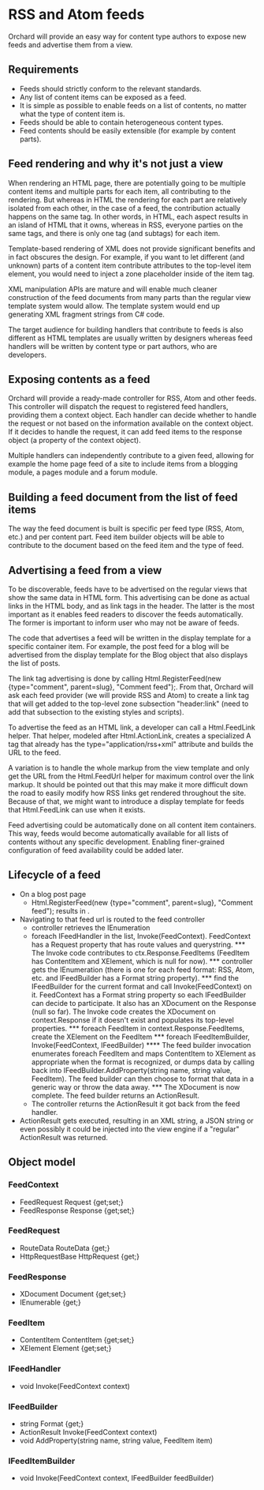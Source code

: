 RSS and Atom feeds
==================

Orchard will provide an easy way for content type authors to expose new feeds and advertise them from a view.


## Requirements

* Feeds should strictly conform to the relevant standards.
* Any list of content items can be exposed as a feed.
* It is simple as possible to enable feeds on a list of contents, no matter what the type of content item is.
* Feeds should be able to contain heterogeneous content types.
* Feed contents should be easily extensible (for example by content parts).

## Feed rendering and why it's not just a view

When rendering an HTML page, there are potentially going to be multiple content items and multiple parts for each item, all contributing to the rendering. But whereas in HTML the rendering for each part are relatively isolated from each other, in the case of a feed, the contribution actually happens on the same tag. In other words, in HTML, each aspect results in an island of HTML that it owns, whereas in RSS, everyone parties on the same tags, and there is only one tag (and subtags) for each item.

Template-based rendering of XML does not provide significant benefits and in fact obscures the design. For example, if you want to let different (and unknown) parts of a content item contribute attributes to the top-level item element, you would need to inject a zone placeholder inside of the item tag.

XML manipulation APIs are mature and will enable much cleaner construction of the feed documents from many parts than the regular view template system would allow. The template system would end up generating XML fragment strings from C# code.

The target audience for building handlers that contribute to feeds is also different as HTML templates are usually written by designers whereas feed handlers will be written by content type or part authors, who are developers.

## Exposing contents as a feed

Orchard will provide a ready-made controller for RSS, Atom and other feeds. This controller will dispatch the request to registered feed handlers, providing them a context object. Each handler can decide whether to handle the request or not based on the information available on the context object. If it decides to handle the request, it can add feed items to the response object (a property of the context object).

Multiple handlers can independently contribute to a given feed, allowing for example the home page feed of a site to include items from a blogging module, a pages module and a forum module.

## Building a feed document from the list of feed items

The way the feed document is built is specific per feed type (RSS, Atom, etc.) and per content part. Feed item builder objects will be able to contribute to the document based on the feed item and the type of feed.

## Advertising a feed from a view

To be discoverable, feeds have to be advertised on the regular views that show the same data in HTML form. This advertising can be done as actual links in the HTML body, and as link tags in the header. The latter is the most important as it enables feed readers to discover the feeds automatically. The former is important to inform user who may not be aware of feeds.

The code that advertises a feed will be written in the display template for a specific container item. For example, the post feed for a blog will be advertised from the display template for the Blog object that also displays the list of posts.

The link tag advertising is done by calling Html.RegisterFeed(new {type="comment", parent=slug}, "Comment feed");. From that, Orchard will ask each feed provider (we will provide RSS and Atom) to create a link tag that will get added to the top-level zone subsection "header:link" (need to add that subsection to the existing styles and scripts).

To advertise the feed as an HTML link, a developer can call a Html.FeedLink helper. That helper, modeled after Html.ActionLink, creates a specialized A tag that already has the type="application/rss+xml" attribute and builds the URL to the feed.

A variation is to handle the whole markup from the view template and only get the URL from the Html.FeedUrl helper for maximum control over the link markup. It should be pointed out that this may make it more difficult down the road to easily modify how RSS links get rendered throughout the site. Because of that, we might want to introduce a display template for feeds that Html.FeedLink can use when it exists.

Feed advertising could be automatically done on all content item containers. This way, feeds would become automatically available for all lists of contents without any specific development. Enabling finer-grained configuration of feed availability could be added later.

## Lifecycle of a feed

* On a blog post page
    * Html.RegisterFeed(new {type="comment", parent=slug}, "Comment feed"); results in <link rel=rss href="/myapp/rss?type=comment&parent=my\-first\-post"/>.
* Navigating to that feed url is routed to the feed controller
    * controller retrieves the IEnumeration<IFeedHandler>
    * foreach IFeedHandler in the list, Invoke(FeedContext). FeedContext has a Request property that has route values and querystring.
*** The Invoke code contributes to ctx.Response.FeedItems (FeedItem has ContentItem and XElement, which is null for now).
*** controller gets the IEnumeration<IFeedBuilder> (there is one for each feed format: RSS, Atom, etc. and IFeedBuilder has a Format string property).
*** find the IFeedBuilder for the current format and call Invoke(FeedContext) on it. FeedContext has a Format string property so each IFeedBuilder can decide to participate. It also has an XDocument on the Response (null so far). The Invoke code creates the XDocument on context.Response if it doesn't exist and populates its top-level properties.
*** foreach FeedItem in context.Response.FeedItems, create the XElement on the FeedItem
*** foreach IFeedItemBuilder, Invoke(FeedContext, IFeedBuilder)
**** The feed builder invocation enumerates foreach FeedItem and maps ContentItem to XElement as appropriate when the format is recognized, or dumps data by calling back into IFeedBuilder.AddProperty(string name, string value, FeedItem). The feed builder can then choose to format that data in a generic way or throw the data away.
*** The XDocument is now complete. The feed builder returns an ActionResult.
    * The controller returns the ActionResult it got back from the feed handler.
* ActionResult gets executed, resulting in an XML string, a JSON string or even possibly it could be injected into the view engine if a "regular" ActionResult was returned.

## Object model

### FeedContext

* FeedRequest Request {get;set;}
* FeedResponse Response {get;set;}

### FeedRequest

* RouteData RouteData {get;}
* HttpRequestBase HttpRequest {get;}

### FeedResponse

* XDocument Document {get;set;}
* IEnumerable<FeedItem> {get;}

### FeedItem

* ContentItem ContentItem {get;set;}
* XElement Element {get;set;}

### IFeedHandler

* void Invoke(FeedContext context)

### IFeedBuilder

* string Format {get;}
* ActionResult Invoke(FeedContext context)
* void AddProperty(string name, string value, FeedItem item)

### IFeedItemBuilder

* void Invoke(FeedContext context, IFeedBuilder feedBuilder)
